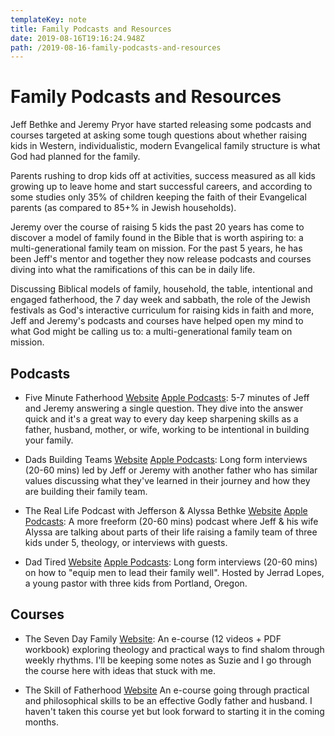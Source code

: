 ```yaml
---
templateKey: note
title: Family Podcasts and Resources
date: 2019-08-16T19:16:24.948Z
path: /2019-08-16-family-podcasts-and-resources
---
```

# Family Podcasts and Resources

Jeff Bethke and Jeremy Pryor have started releasing some podcasts and courses targeted at asking some tough questions about whether raising kids in Western, individualistic, modern Evangelical family structure is what God had planned for the family.

Parents rushing to drop kids off at activities, success measured as all kids growing up to leave home and start successful careers, and according to some studies only 35% of children keeping the faith of their Evangelical parents (as compared to 85+% in Jewish households).

Jeremy over the course of raising 5 kids the past 20 years has come to discover a model of family found in the Bible that is worth aspiring to: a multi-generational family team on mission. For the past 5 years, he has been Jeff's mentor and together they now release podcasts and courses diving into what the ramifications of this can be in daily life.

Discussing Biblical models of family, household, the table, intentional and engaged fatherhood, the 7 day week and sabbath, the role of the Jewish festivals as God's interactive curriculum for raising kids in faith and more, Jeff and Jeremy's podcasts and courses have helped open my mind to what God might be calling us to: a multi-generational family team on mission.

## Podcasts

* Five Minute Fatherhood [Website](https://familyteams.com/category/podcast/five-minute-fatherhood/) [Apple Podcasts](https://itunes.apple.com/us/podcast/five-minute-fatherhood/id1447768183?mt=2): 5-7 minutes of Jeff and Jeremy answering a single question. They dive into the answer quick and it's a great way to every day keep sharpening skills as a father, husband, mother, or wife, working to be intentional in building your family.

* Dads Building Teams [Website](https://familyteams.com/category/podcast/dads-building-teams/) [Apple Podcasts](https://itunes.apple.com/us/podcast/dads-building-teams/id1447781641?mt=2): Long form interviews (20-60 mins) led by Jeff or Jeremy with another father who has similar values discussing what they've learned in their journey and how they are building their family team.

* The Real Life Podcast with Jefferson & Alyssa Bethke [Website](https://jeffandalyssa.com/) [Apple Podcasts](https://itunes.apple.com/us/podcast/love-that-lasts-with-jefferson-alyssa-bethke/id954046496?mt=2): A more freeform (20-60 mins) podcast where Jeff & his wife Alyssa are talking about parts of their life raising a family team of three kids under 5, theology, or interviews with guests.

* Dad Tired [Website](https://www.dadtired.com/) [Apple Podcasts](https://itunes.apple.com/us/podcast/dad-tired/id1090567756?mt=2): Long form interviews (20-60 mins) on how to "equip men to lead their family well". Hosted by Jerrad Lopes, a young pastor with three kids from Portland, Oregon.

## Courses

* The Seven Day Family [Website](https://familyteams.com/resources/seven-day-family/): An e-course (12 videos + PDF workbook) exploring theology and practical ways to find shalom through weekly rhythms. I'll be keeping some notes as Suzie and I go through the course here with ideas that stuck with me.

* The Skill of Fatherhood [Website](https://familyteams.com/resources/skilloffatherhood/) An e-course going through practical and philosophical skills to be an effective Godly father and husband. I haven't taken this course yet but look forward to starting it in the coming months.
